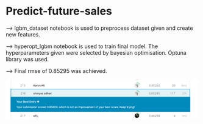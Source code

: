 # Predict-future-sales

--> lgbm_dataset notebook is used to preprocess dataset given and create new features.

--> hyperopt_lgbm notebook is used to train final model. The hyperparameters given were selected by bayesian optimisation. Optuna library was used.

--> Final rmse of 0.85295 was achieved.

![alt text](lb1.PNG)


